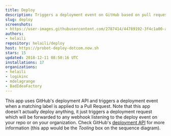 ```yaml
---
title: Deploy
description: Triggers a deployment event on GitHub based on pull request labels.
slug: deploy
screenshots:
- https://user-images.githubusercontent.com/2787414/44789192-3f4c1a00-ab9c-11e8-9093-353dfbe1bc1e.gif
authors:
- helaili
repository: helaili/deploy
host: https://probot-deploy-dotcom.now.sh
stars: 15
updated: 2018-12-11 08:50:16 UTC
installations: 17
organizations:
- helaili
- logikinc
- mdelagrange
- BadIdeaFactory
---
```


This app uses GitHub's deployment API and triggers a deployment event when a matching label is applied to a Pull Request. 
Note that this app doesn't actually deploy anything, it just triggers a deployment request which will be forwarded to any webhook listening to the deploy event on your repo or on your organization. Check GitHub's [deployment API](https://developer.github.com/v3/repos/deployments/) for more information (this app would be the *Tooling* box on the sequence diagram). 

